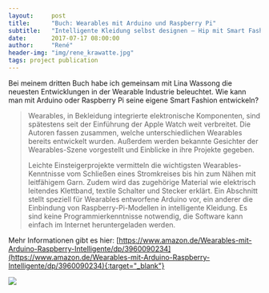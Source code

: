 ```yaml
---
layout:     post
title:      "Buch: Wearables mit Arduino und Raspberry Pi"
subtitle:   "Intelligente Kleidung selbst designen – Hip mit Smart Fashion"
date:       2017-07-17 08:00:00
author:     "René"
header-img: "img/rene_krawatte.jpg"
tags: project publication
---
```

Bei meinem dritten Buch habe ich gemeinsam mit Lina Wassong die neuesten Entwicklungen in der Wearable Industrie beleuchtet. Wie kann man mit Arduino oder Raspberry Pi seine eigene Smart Fashion entwickeln?

<blockquote>
Wearables, in Bekleidung integrierte elektronische Komponenten, sind spätestens seit der Einführung der Apple Watch weit verbreitet. Die Autoren fassen zusammen, welche unterschiedlichen Wearables bereits entwickelt wurden. Außerdem werden bekannte Gesichter der Wearables-Szene vorgestellt und Einblicke in ihre Projekte gegeben.

Leichte Einsteigerprojekte vermitteln die wichtigsten Wearables-Kenntnisse vom Schließen eines Stromkreises bis hin zum Nähen mit leitfähigem Garn. Zudem wird das zugehörige Material wie elektrisch leitendes Klettband, textile Schalter und Stecker erklärt. Ein Abschnitt stellt speziell für Wearables entworfene Arduino vor, ein anderer die Einbindung von Raspberry-Pi-Modellen in intelligente Kleidung. Es sind keine Programmierkenntnisse notwendig, die Software kann einfach im Internet heruntergeladen werden.
</blockquote>

Mehr Informationen gibt es hier:
[https://www.amazon.de/Wearables-mit-Arduino-Raspberry-Intelligente/dp/3960090234](https://www.amazon.de/Wearables-mit-Arduino-Raspberry-Intelligente/dp/3960090234){:target="_blank"}

<img src="{{ site.url }}/img/cover_wearables_pi_arduino.jpg">
